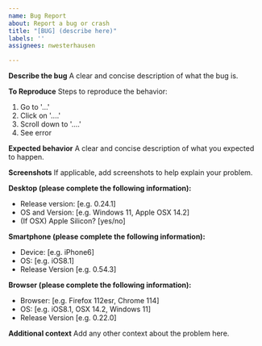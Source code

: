 ```yaml
---
name: Bug Report
about: Report a bug or crash
title: "[BUG] (describe here)"
labels: ''
assignees: nwesterhausen

---
```


**Describe the bug**
A clear and concise description of what the bug is.

**To Reproduce**
Steps to reproduce the behavior:
1. Go to '...'
2. Click on '....'
3. Scroll down to '....'
4. See error

**Expected behavior**
A clear and concise description of what you expected to happen.

**Screenshots**
If applicable, add screenshots to help explain your problem.

**Desktop (please complete the following information):**
- Release version: [e.g. 0.24.1]
- OS and Version: [e.g. Windows 11, Apple OSX 14.2]
- (If OSX) Apple Silicon? [yes/no]

**Smartphone (please complete the following information):**
 - Device: [e.g. iPhone6]
 - OS: [e.g. iOS8.1]
 - Release Version [e.g. 0.54.3]

**Browser (please complete the following information):**
 - Browser: [e.g. Firefox 112esr, Chrome 114]
 - OS: [e.g. iOS8.1, OSX 14.2, Windows 11]
 - Release Version [e.g. 0.22.0]

**Additional context**
Add any other context about the problem here.
